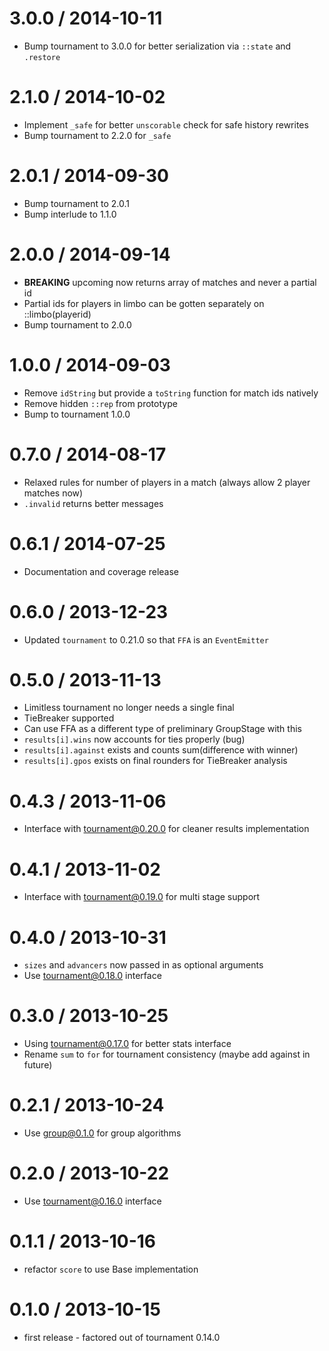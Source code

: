 3.0.0 / 2014-10-11
==================
  * Bump tournament to 3.0.0 for better serialization via `::state` and `.restore`

2.1.0 / 2014-10-02
==================
  * Implement `_safe` for better `unscorable` check for safe history rewrites
  * Bump tournament to 2.2.0 for `_safe`

2.0.1 / 2014-09-30
==================
  * Bump tournament to 2.0.1
  * Bump interlude to 1.1.0

2.0.0 / 2014-09-14
==================
  * **BREAKING** upcoming now returns array of matches and never a partial id
  * Partial ids for players in limbo can be gotten separately on ::limbo(playerid)
  * Bump tournament to 2.0.0

1.0.0 / 2014-09-03
==================
  * Remove `idString` but provide a `toString` function for match ids natively
  * Remove hidden `::rep` from prototype
  * Bump to tournament 1.0.0

0.7.0 / 2014-08-17
==================
  * Relaxed rules for number of players in a match (always allow 2 player matches now)
  * `.invalid` returns better messages

0.6.1 / 2014-07-25
==================
  * Documentation and coverage release

0.6.0 / 2013-12-23
==================
  * Updated `tournament` to 0.21.0 so that `FFA` is an `EventEmitter`

0.5.0 / 2013-11-13
==================
  * Limitless tournament no longer needs a single final
  * TieBreaker supported
  * Can use FFA as a different type of preliminary GroupStage with this
  * `results[i].wins` now accounts for ties properly (bug)
  * `results[i].against` exists and counts sum(difference with winner)
  * `results[i].gpos` exists on final rounders for TieBreaker analysis

0.4.3 / 2013-11-06
==================
  * Interface with tournament@0.20.0 for cleaner results implementation

0.4.1 / 2013-11-02
==================
  * Interface with tournament@0.19.0 for multi stage support

0.4.0 / 2013-10-31
==================
  * `sizes` and `advancers` now passed in as optional arguments
  * Use tournament@0.18.0 interface

0.3.0 / 2013-10-25
==================
  * Using tournament@0.17.0 for better stats interface
  * Rename `sum` to `for` for tournament consistency (maybe add against in future)

0.2.1 / 2013-10-24
==================
  * Use group@0.1.0 for group algorithms

0.2.0 / 2013-10-22
==================
  * Use tournament@0.16.0 interface

0.1.1 / 2013-10-16
==================
  * refactor `score` to use Base implementation

0.1.0 / 2013-10-15
==================
  * first release - factored out of tournament 0.14.0
